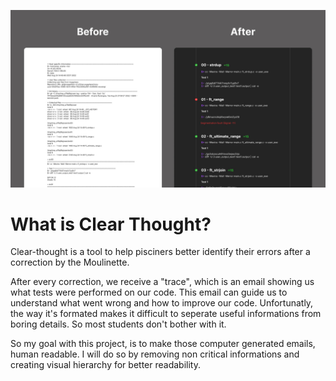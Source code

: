 ![Interface before-after](/assets/Thumbnail.jpg)

# What is Clear Thought?

Clear-thought is a tool to help pisciners better identify their errors after a correction by the Moulinette.

After every correction, we receive a "trace", which is an email showing us what tests were performed on our code. This email can guide us to understand what went wrong and how to improve our code. Unfortunatly, the way it's formated makes it difficult to seperate useful informations from boring details. So most students don't bother with it.

So my goal with this project, is to make those computer generated emails, human readable. I will do so by removing non critical informations and creating visual hierarchy for better readability.

